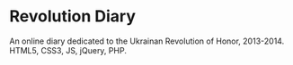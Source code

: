 # Revolution Diary
An online diary dedicated to the Ukrainan Revolution of Honor, 2013-2014.
HTML5, CSS3, JS, jQuery, PHP.

